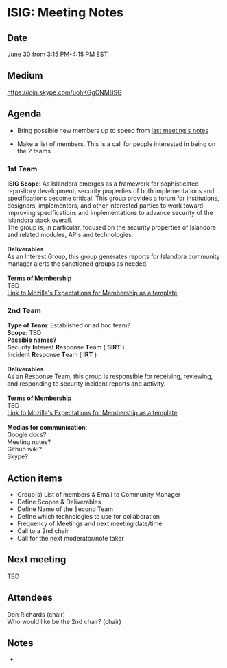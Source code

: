 # ISIG: Meeting Notes

## Date

June 30 from 3:15 PM-4:15 PM EST

## Medium

https://join.skype.com/uohKGgCNMBSG<br/>

## Agenda

* Bring possible new members up to speed from [last meeting's notes](https://github.com/islandora-interest-groups/Islandora-Security-Interest-Group/blob/master/meetings/2016-06-23.md)

* Make a list of members. This is a call for people interested in being on the 2 teams
### 1st Team
**ISIG Scope**: As Islandora emerges as a framework for sophisticated repository development, security properties of both implementations and specifications become critical. This group provides a forum for institutions, designers, implementors, and other interested parties to work toward improving specifications and implementations to advance security of the Islandora stack overall.<br/>
The group is, in particular, focused on the security properties of Islandora and related modules, APIs and technologies.<br/><br/>
**Deliverables**<br/>
  As an Interest Group, this group generates reports for Islandora community manager alerts the sanctioned groups as needed.<br/><br/>
**Terms of Membership**<br/>
 TBD<br/>
 [Link to Mozilla's Expectations for Membership as a template](https://wiki.mozilla.org/Security/Champions#Expectations)
### 2nd Team
**Type of Team**: Established or ad hoc team?<br/>
**Scope**: TBD<br/>
**Possible names?**<br/>
**S**ecurity **I**nterest **R**esponse **T**eam ( **SIRT** )<br/>
**I**ncident **R**esponse **T**eam ( **IRT** )<br/><br/>
**Deliverables**<br/>
  As an Response Team, this group is responsible for receiving, reviewing, and responding to security incident reports and activity.<br/><br/>
**Terms of Membership**<br/>
 TBD<br/>
 [Link to Mozilla's Expectations for Membership as a template](https://wiki.mozilla.org/Security/Champions#Expectations)<br/><br/>
**Medias for communication**:<br/>
Google docs?<br/>
Meeting notes?<br/>
Github wiki?<br/>
Skype?

## Action items
* Group(s) List of members & Email to Community Manager
* Define Scopes & Deliverables
* Define Name of the Second Team
* Define which technologies to use for collaboration
* Frequency of Meetings and next meeting date/time
* Call to a 2nd chair
* Call for the next moderator/note taker

## Next meeting
TBD

## Attendees
Don Richards (chair) <br/>
Who would like be the 2nd chair? (chair) <br/>

## Notes
* 
